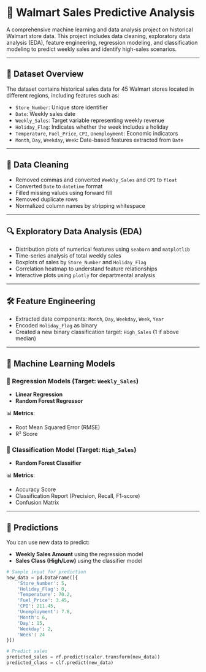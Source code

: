 # 🛒 Walmart Sales Predictive Analysis

A comprehensive machine learning and data analysis project on historical Walmart store data. This project includes data cleaning, exploratory data analysis (EDA), feature engineering, regression modeling, and classification modeling to predict weekly sales and identify high-sales scenarios.

---

## 📂 Dataset Overview

The dataset contains historical sales data for 45 Walmart stores located in different regions, including features such as:

- `Store_Number`: Unique store identifier
- `Date`: Weekly sales date
- `Weekly_Sales`: Target variable representing weekly revenue
- `Holiday_Flag`: Indicates whether the week includes a holiday
- `Temperature`, `Fuel_Price`, `CPI`, `Unemployment`: Economic indicators
- `Month`, `Day`, `Weekday`, `Week`: Date-based features extracted from `Date`

---

## 🧼 Data Cleaning

- Removed commas and converted `Weekly_Sales` and `CPI` to `float`
- Converted `Date` to `datetime` format
- Filled missing values using forward fill
- Removed duplicate rows
- Normalized column names by stripping whitespace

---

## 🔍 Exploratory Data Analysis (EDA)

- Distribution plots of numerical features using `seaborn` and `matplotlib`
- Time-series analysis of total weekly sales
- Boxplots of sales by `Store_Number` and `Holiday_Flag`
- Correlation heatmap to understand feature relationships
- Interactive plots using `plotly` for departmental analysis

---

## 🛠 Feature Engineering

- Extracted date components: `Month`, `Day`, `Weekday`, `Week`, `Year`
- Encoded `Holiday_Flag` as binary
- Created a new binary classification target: `High_Sales` (1 if above median)

---

## 🤖 Machine Learning Models

### 🔢 Regression Models (Target: `Weekly_Sales`)
- **Linear Regression**
- **Random Forest Regressor**

📊 **Metrics**:
- Root Mean Squared Error (RMSE)
- R² Score

### 🧮 Classification Model (Target: `High_Sales`)
- **Random Forest Classifier**

📊 **Metrics**:
- Accuracy Score
- Classification Report (Precision, Recall, F1-score)
- Confusion Matrix

---

## 🔮 Predictions

You can use new data to predict:
- **Weekly Sales Amount** using the regression model
- **Sales Class (High/Low)** using the classifier model

```python
# Sample input for prediction
new_data = pd.DataFrame([{
    'Store_Number': 5,
    'Holiday_Flag': 0,
    'Temperature': 70.2,
    'Fuel_Price': 3.45,
    'CPI': 211.45,
    'Unemployment': 7.8,
    'Month': 6,
    'Day': 15,
    'Weekday': 2,
    'Week': 24
}])

# Predict sales
predicted_sales = rf.predict(scaler.transform(new_data))
predicted_class = clf.predict(new_data)

